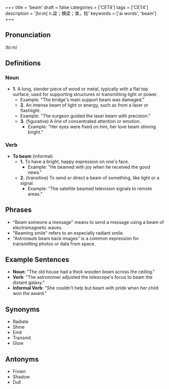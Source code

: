 +++
title = 'beam'
draft = false
categories = ['CET4']
tags = ['CET4']
description = '[biːm] n.梁；横梁；束，柱'
keywords = ['ai words', 'beam']
+++

## Pronunciation
/biːm/

## Definitions
### Noun
- **1.** A long, slender piece of wood or metal, typically with a flat top surface, used for supporting structures or transmitting light or power.
   - Example: "The bridge's main support beam was damaged."
   - **2.** An intense beam of light or energy, such as from a laser or flashlight.
   - Example: "The surgeon guided the laser beam with precision."
   - **3.** (figurative) A line of concentrated attention or emotion.
      - Example: "Her eyes were fixed on him, her love beam shining bright."

### Verb
- **To beam** (informal)
   - **1.** To have a bright, happy expression on one's face.
      - Example: "He beamed with joy when he received the good news."
   - **2.** (transitive) To send or direct a beam of something, like light or a signal.
      - Example: "The satellite beamed television signals to remote areas."

## Phrases
- "Beam someone a message" means to send a message using a beam of electromagnetic waves.
- "Beaming smile" refers to an especially radiant smile.
- "Astronauts beam back images" is a common expression for transmitting photos or data from space.

## Example Sentences
- **Noun**: "The old house had a thick wooden beam across the ceiling."
- **Verb**: "The astronomer adjusted the telescope's focus to beam the distant galaxy."
- **Informal Verb**: "She couldn't help but beam with pride when her child won the award."

## Synonyms
- Radiate
- Shine
- Emit
- Transmit
- Glow

## Antonyms
- Frown
- Shadow
- Dull
